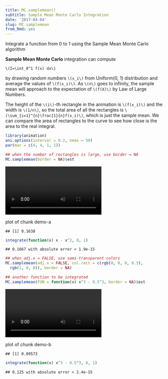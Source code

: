 ```yaml
---
title: MC.samplemean()
subtitle: Sample Mean Monte Carlo Integration
date: '2017-04-04'
slug: MC.samplemean
from_Rmd: yes
---
```



Integrate a function from 0 to 1 using the Sample Mean Monte Carlo algorithm

**Sample Mean Monte Carlo** integration can compute

`\(I=\int_0^1 f(x) dx\)`

by drawing random numbers `\(x_i\)` from Uniform(0, 1) distribution and
average the values of `\(f(x_i)\)`. As `\(n\)` goes to infinity, the sample
mean will approach to the expectation of `\(f(X)\)` by Law of Large Numbers.

The height of the `\(i\)`-th rectangle in the animation is `\(f(x_i)\)` and
the width is `\(1/n\)`, so the total area of all the rectangles is `\(\sum_{i=1}^{n}\frac{1}{n}f(x_i)\)`, which is just the sample mean. We can compare the area of
rectangles to the curve to see how close is the area to the real integral.
 

```r
library(animation)
ani.options(interval = 0.2, nmax = 50)
par(mar = c(4, 4, 1, 1))

## when the number of rectangles is large, use border = NA
MC.samplemean(border = NA)$est
```

<video controls loop autoplay><source src="/figures/animation/example/MC-samplemean/demo-a.mp4" /><p>plot of chunk demo-a</p></video>

```
## [1] 0.1638
```

```r
integrate(function(x) x - x^2, 0, 1)
```

```
## 0.1667 with absolute error < 1.9e-15
```



```r
## when adj.x = FALSE, use semi-transparent colors
MC.samplemean(adj.x = FALSE, col.rect = c(rgb(0, 0, 0, 0.3), 
  rgb(1, 0, 0)), border = NA)
```

```r
## another function to be integrated
MC.samplemean(FUN = function(x) x^3 - 0.5^3, border = NA)$est
```

<video controls loop autoplay><source src="/figures/animation/example/MC-samplemean/demo-b.mp4" /><p>plot of chunk demo-b</p></video>

```
## [1] 0.09573
```

```r
integrate(function(x) x^3 - 0.5^3, 0, 1)
```

```
## 0.125 with absolute error < 2.4e-15
```
